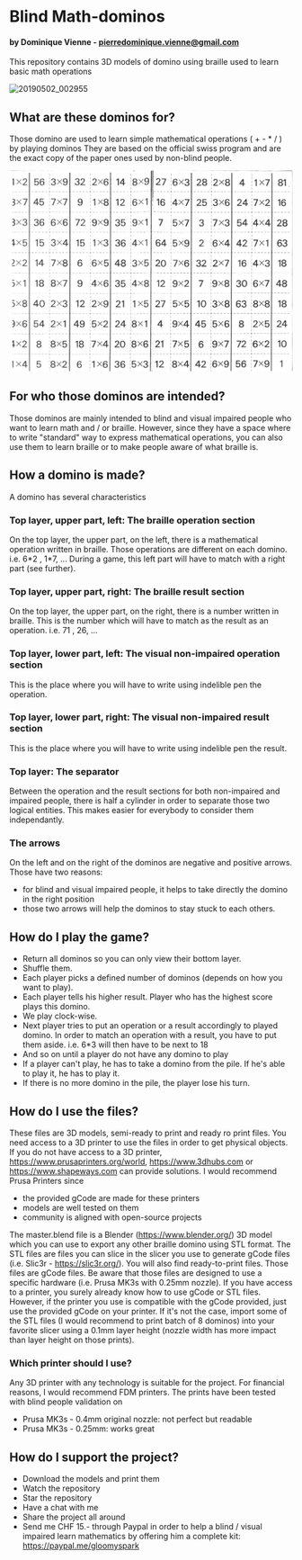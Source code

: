 # Blind Math-dominos
#### by Dominique Vienne - pierredominique.vienne@gmail.com
This repository contains 3D models of domino using braille used to learn basic math operations

![20190502_002955](https://user-images.githubusercontent.com/4158499/57375957-0f2f2f00-719f-11e9-9f3a-e050a0a41f5c.jpg)
## What are these dominos for?
Those domino are used to learn simple mathematical operations ( + - * / ) by playing dominos
They are based on the official swiss program and are the exact copy of the paper ones used by non-blind people. 

![Dominos - Livret](https://github.com/dominiquevienne/blind_mathdomino/blob/master/assets/Dominos%20livrets_page_1.jpg)
## For who those dominos are intended?
Those dominos are mainly intended to blind and visual impaired people who want to learn math and / or braille. However, since they have a space where to write "standard" way to express mathematical operations, you can also use them to learn braille or to make people aware of what braille is. 
## How a domino is made?
A domino has several characteristics
### Top layer, upper part, left: The braille operation section
On the top layer, the upper part, on the left, there is a mathematical operation written in braille. Those operations are different on each domino. i.e. 6\*2 , 1\*7, ... 
During a game, this left part will have to match with a right part (see further).  
### Top layer, upper part, right: The braille result section
On the top layer, the upper part, on the right, there is a number written in braille. This is the number which will have to match as the result as an operation. i.e. 71 , 26, ... 
### Top layer, lower part, left: The visual non-impaired operation section
This is the place where you will have to write using indelible pen the operation.  
### Top layer, lower part, right: The visual non-impaired result section
This is the place where you will have to write using indelible pen the result.
### Top layer: The separator
Between the operation and the result sections for both non-impaired and impaired people, there is half a cylinder in order to separate those two logical entities. This makes easier for everybody to consider them independantly. 
### The arrows
On the left and on the right of the dominos are negative and positive arrows. Those have two reasons:
- for blind and visual impaired people, it helps to take directly the domino in the right position
- those two arrows will help the dominos to stay stuck to each others. 
## How do I play the game?
- Return all dominos so you can only view their bottom layer. 
- Shuffle them.
- Each player picks a defined number of dominos (depends on how you want to play). 
- Each player tells his higher result. Player who has the highest score plays this domino. 
- We play clock-wise. 
- Next player tries to put an operation or a result accordingly to played domino. In order to match an operation with a result, you have to put them aside. i.e. 6\*3 will then have to be next to 18
- And so on until a player do not have any domino to play
- If a player can't play, he has to take a domino from the pile. If he's able to play it, he has to play it. 
- If there is no more domino in the pile, the player lose his turn. 
## How do I use the files?
These files are 3D models, semi-ready to print and ready ro print files. You need access to a 3D printer to use the files in order to get physical objects. If you do not have access to a 3D printer, https://www.prusaprinters.org/world, https://www.3dhubs.com or https://www.shapeways.com can provide solutions. I would recommend Prusa Printers since 
- the provided gCode are made for these printers
- models are well tested on them
- community is aligned with open-source projects

The master.blend file is a Blender (https://www.blender.org/) 3D model which you can use to export any other braille domino using STL format. 
The STL files are files you can slice in the slicer you use to generate gCode files (i.e. Slic3r - https://slic3r.org/). 
You will also find ready-to-print files. Those files are gCode files. Be aware that those files are designed to use a specific hardware (i.e. Prusa MK3s with 0.25mm nozzle).
If you have access to a printer, you surely already know how to use gCode or STL files. However, if the printer you use is compatible with the gCode provided, just use the provided gCode on your printer. If it's not the case, import some of the STL files (I would recommend to print batch of 8 dominos) into your favorite slicer using a 0.1mm layer height (nozzle width has more impact than layer height on those prints). 
### Which printer should I use?
Any 3D printer with any technology is suitable for the project. For financial reasons, I would recommend FDM printers. 
The prints have been tested with blind people validation on
- Prusa MK3s - 0.4mm original nozzle: not perfect but readable
- Prusa MK3s - 0.25mm: works great
## How do I support the project?
- Download the models and print them
- Watch the repository
- Star the repository
- Have a chat with me
- Share the project all around
- Send me CHF 15.- through Paypal in order to help a blind / visual impaired learn mathematics by offering him a complete kit: https://paypal.me/gloomyspark
